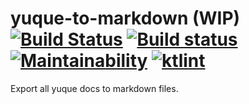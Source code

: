 # yuque-to-markdown (WIP) [![Build Status](https://travis-ci.org/Frederick-S/yuque-to-markdown.svg?branch=main)](https://travis-ci.org/Frederick-S/yuque-to-markdown) [![Build status](https://ci.appveyor.com/api/projects/status/c6ue2k296gygngcj/branch/main?svg=true)](https://ci.appveyor.com/project/Frederick-S/yuque-to-markdown/branch/main) [![Maintainability](https://api.codeclimate.com/v1/badges/99125785da1db6f6662d/maintainability)](https://codeclimate.com/github/Frederick-S/yuque-to-markdown/maintainability) [![ktlint](https://img.shields.io/badge/code%20style-%E2%9D%A4-FF4081.svg)](https://ktlint.github.io/)
Export all yuque docs to markdown files.
